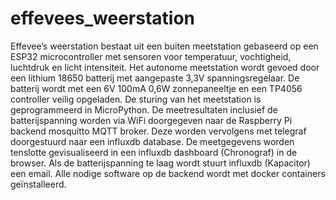 # effevees_weerstation
Effevee’s weerstation bestaat uit een buiten meetstation gebaseerd op een ESP32 microcontroller met sensoren voor temperatuur, vochtigheid, luchtdruk en licht intensiteit. Het autonome meetstation wordt gevoed door een lithium 18650 batterij met aangepaste 3,3V spanningsregelaar. De batterij wordt met een 6V 100mA 0,6W zonnepaneeltje en een TP4056 controller veilig opgeladen. De sturing van het meetstation is geprogrammeerd in MicroPython.
De meetresultaten inclusief de batterijspanning worden via WiFi doorgegeven naar de Raspberry Pi backend mosquitto MQTT broker. Deze worden vervolgens met telegraf doorgestuurd naar een influxdb database. De meetgegevens worden tenslotte gevisualiseerd in een influxdb dashboard (Chronograf) in de browser. Als de batterijspanning te laag wordt stuurt influxdb (Kapacitor) een email. Alle nodige software op de backend wordt met docker containers geïnstalleerd.
